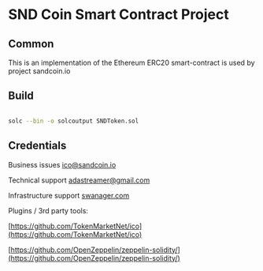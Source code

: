 # SND Coin Smart Contract Project

## Common

This is an implementation of the Ethereum ERC20 smart-contract is used by project sandcoin.io

## Build

```bash

solc --bin -o solcoutput SNDToken.sol
```

## Credentials

Business issues [ico@sandcoin.io](mailto:ico@sandcoin.io)

Technical support [adastreamer@gmail.com](mailto:adastreamer@gmail.com)

Infrastructure support [swanager.com](http://swanager.com)

Plugins / 3rd party tools:

[https://github.com/TokenMarketNet/ico](https://github.com/TokenMarketNet/ico)

[https://github.com/OpenZeppelin/zeppelin-solidity/](https://github.com/OpenZeppelin/zeppelin-solidity/)
